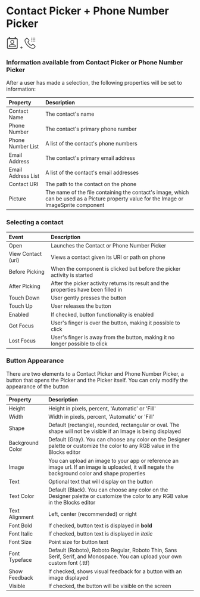 # Contact Picker + Phone Number Picker

 ![](../../../../.gitbook/assets/contact-picker-icon.png) +  ![](../../../../.gitbook/assets/phone-number-picker-icon.png)

### Information available from Contact Picker or Phone Number Picker

After a user has made a selection, the following properties will be set to information:

| Property | Description |
| :--- | :--- |
| Contact Name | The contact's name |
| Phone Number | The contact's primary phone number |
| Phone Number List | A list of the contact's phone numbers |
| Email Address | The contact's primary email address |
| Email Address List | A list of the contact's email addresses |
| Contact URI | The path to the contact on the phone |
| Picture | The name of the file containing the contact's image, which can be used as a Picture property value for the Image or ImageSprite component |

### Selecting a contact

| Event | Description |
| :--- | :--- |
| Open | Launches the Contact or Phone Number Picker |
| View Contact \(uri\) | Views a contact given its URI or path on phone |
| Before Picking | When the component is clicked but before the picker activity is started |
| After Picking | After the picker activity returns its result and the properties have been filled in |
| Touch Down | User gently presses the button |
| Touch Up | User releases the button |
| Enabled | If checked, button functionality is enabled |
| Got Focus | User's finger is over the button, making it possible to click |
| Lost Focus | User's finger is away from the button, making it no longer possible to click |

### Button Appearance

There are two elements to a Contact Picker and Phone Number Picker, a button that opens the Picker and the Picker itself. You can only modify the appearance of the button

| Property | Description |
| :--- | :--- |
| Height | Height in pixels, percent, 'Automatic' or 'Fill' |
| Width | Width in pixels, percent, 'Automatic' or 'Fill' |
| Shape | Default \(rectangle\), rounded, rectangular or oval.  The shape will not be visible if an Image is being displayed |
| Background Color | Default \(Gray\). You can choose any color on the Designer palette or customize the color to any RGB value in the Blocks editor |
| Image | You can upload an image to your app or reference an image url. If an image is uploaded, it will negate the background color and shape properties |
| Text | Optional text that will display on the button |
| Text Color | Default \(Black\). You can choose any color on the Designer palette or customize the color to any RGB value in the Blocks editor |
| Text Alignment | Left, center \(recommended\) or right |
| Font Bold | If checked, button text is displayed in **bold** |
| Font Italic | If checked, button text is displayed in _italic_ |
| Font Size | Point size for button text |
| Font Typeface | Default \(Roboto\), Roboto Regular, Roboto Thin, Sans Serif, Serif, and Monospace. You can upload your own custom font \(.ttf\) |
| Show Feedback | If checked, shows visual feedback for a button with an image displayed |
| Visible | If checked, the button will be visible on the screen |

